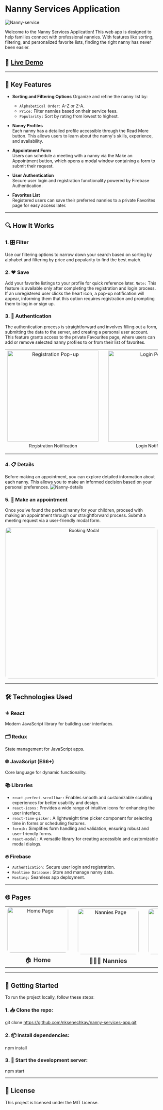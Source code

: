 # Nanny Services Application

![Nanny-service](https://github.com/nksenechkav/nanny-services-app/blob/main/public/favicon.png?raw=true)

Welcome to the Nanny Services Application! This web app is designed to help families connect with professional nannies. With features like sorting, filtering, and personalized favorite lists, finding the right nanny has never been easier.

## 🚀 [Live Demo](https://nanny-services-app.web.app/)

--------------------------------------------------------------------------------------------------------------------------------------------

## 🌟 Key Features

- **Sorting and Filtering Options**
  Organize and refine the nanny list by:
  - `Alphabetical Order:` A-Z or Z-A.
  - `Price:` Filter nannies based on their service fees.
  - `Popularity:` Sort by rating from lowest to highest.

- **Nanny Profiles**  
  Each nanny has a detailed profile accessible through the Read More button. This allows users to learn about the nanny's skills, experience, and availability.

- **Appointment Form**  
  Users can schedule a meeting with a nanny via the Make an Appointment button, which opens a modal window containing a form to submit their request.

- **User Authentication**  
  Secure user login and registration functionality powered by Firebase Authentication.

- **Favorites List**  
  Registered users can save their preferred nannies to a private Favorites page for easy access later.

--------------------------------------------------------------------------------------------------------------------------------------------

## 🔍 How It Works

### 1. 🎛️ Filter
Use our filtering options to narrow down your search based on sorting by alphabet and filtering by price and popularity to find the best match.

### 2. ❤️ Save
Add your favorite listings to your profile for quick reference later.
`Note:` This feature is available only after completing the registration and login process. If an unregistered user clicks the heart icon, a pop-up notification will appear, informing them that this option requires registration and prompting them to log in or sign up.

### 3. 🔑 Authentication
The authentication process is straightforward and involves filling out a form, submitting the data to the server, and creating a personal user account. This feature grants access to the private Favourites page, where users can add or remove selected nanny profiles to or from their list of favorites.
<table align="center">
  <tr>
    <td align="center" style="width:45%;">
      <img src="https://github.com/nksenechkav/nanny-services-app/blob/main/public/register.png?raw=true" alt="Registration Pop-up" width="300px">
      <p style="font-size:14px; margin-top:5px;">Registration Notification</p>
    </td>
    <td style="width:50%; border: none;"></td> <!-- Добавьте отступ как пробел -->
    <td align="center" style="width:45%;">
      <img src="https://github.com/nksenechkav/nanny-services-app/blob/main/public/login.png?raw=true" alt="Login Pop-up" width="300px">
      <p style="font-size:14px; margin-top:5px;">Login Notification</p>
    </td>
  </tr>
</table>

### 4. 📋 Details
Before making an appointment, you can explore detailed information about each nanny. This allows you to make an informed decision based on your personal preferences.
![Nanny-details](https://github.com/nksenechkav/nanny-services-app/blob/main/public/details.png?raw=true)

### 5. 📅 Make an appointment
Once you’ve found the perfect nanny for your children, proceed with making an appointment through our straightforward process. Submit a meeting request via a user-friendly modal form.
<p align="center"> <img src="https://github.com/nksenechkav/nanny-services-app/blob/main/public/booking.png?raw=true" alt="Booking Modal" width="500px" style="border-radius:10px;"> </p>

--------------------------------------------------------------------------------------------------------------------------------------------

## 🛠 Technologies Used

### ⚛️ React
Modern JavaScript library for building user interfaces.

### 🗂️ Redux
State management for JavaScript apps.

### 🌐 JavaScript (ES6+)
Core language for dynamic functionality.

### 📚 Libraries
- `react-perfect-scrollbar:` Enables smooth and customizable scrolling experiences for better usability and design.
- `react-icons:` Provides a wide range of intuitive icons for enhancing the user interface.
- `react-time-picker:` A lightweight time picker component for selecting time in forms or scheduling features.
- `formik:` Simplifies form handling and validation, ensuring robust and user-friendly forms.
- `react-modal:` A versatile library for creating accessible and customizable modal dialogs.

### 🔥 Firebase
- `Authentication:` Secure user login and registration.
- `Realtime Database:` Store and manage nanny data.
- `Hosting:` Seamless app deployment.

--------------------------------------------------------------------------------------------------------------------------------------------

## 🌐 Pages

<table align="center"> <tr> <td align="center" style="margin:10px;"> <a href="https://nanny-services-app.firebaseapp.com/" target="_blank" style="text-decoration:none;"> <img src="https://github.com/nksenechkav/nanny-services-app/blob/main/public/home.png?raw=true" alt="Home Page" width="200px" height="150px" style="border-radius:10px;"/> <div style="font-size:20px; margin-top:10px; color:#333;"> 🏠 <strong>Home</strong> </div> </a> </td> <td style="width:20%;"></td> <td align="center" style="margin:10px;"> <a href="https://nanny-services-app.firebaseapp.com/catalog" target="_blank" style="text-decoration:none;"> <img src="https://github.com/nksenechkav/nanny-services-app/blob/main/public/catalog.png?raw=true" alt="Nannies Page" width="200px" height="150px" style="border-radius:10px;"/> <div style="font-size:20px; margin-top:10px; color:#333;"> 👩‍👧‍👦 <strong>Nannies</strong> </div> </a> </td> <td style="width:20%;"></td> <td align="center" style="margin:10px;"> <a href="https://nanny-services-app.firebaseapp.com/favourites" target="_blank" style="text-decoration:none;"> <img src="https://github.com/nksenechkav/nanny-services-app/blob/main/public/favourites.png?raw=true" alt="Favorites Page" width="200px" height="150px" style="border-radius:10px;"/> <div style="font-size:20px; margin-top:10px; color:#333;"> ❤️ <strong>Favorites</strong> </div> </a> </td> </tr> </table>

--------------------------------------------------------------------------------------------------------------------------------------------

## 🏁 Getting Started

To run the project locally, follow these steps:

### 1. 📥 Clone the repo:

git clone https://github.com/nksenechkav/nanny-services-app.git

### 2. 📦 Install dependencies:

npm install

### 3. 🚀 Start the development server:

npm start

--------------------------------------------------------------------------------------------------------------------------------------------

## 📝 License

This project is licensed under the MIT License.

